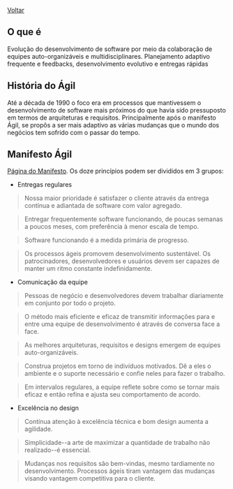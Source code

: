 [Voltar](../index.md)

## O que é
Evolução do desenvolvimento de software por meio da colaboração de equipes auto-organizáveis e multidisciplinares.
Planejamento adaptivo frequente e feedbacks, desenvolvimento evolutivo e entregas rápidas

## História do Ágil
Até a década de 1990 o foco era em processos que mantivessem o desenvolvimento de software mais próximos do que havia sido pressuposto em termos de arquiteturas e requisitos. Principalmente após o manifesto Ágil, se propôs a ser mais adaptivo as várias mudanças que o mundo dos negócios tem sofrido com o passar do tempo.

## Manifesto Ágil
[Página do Manifesto](http://agilemanifesto.org/iso/ptbr/manifesto.html).
Os doze princípios podem ser divididos em 3 grupos:
- Entregas regulares

> Nossa maior prioridade é satisfazer o cliente através da entrega contínua e adiantada de software com valor agregado.

> Entregar frequentemente software funcionando, de poucas semanas a poucos meses, com preferência à menor escala de tempo.

> Software funcionando é a medida primária de progresso.

> Os processos ágeis promovem desenvolvimento sustentável. Os patrocinadores, desenvolvedores e usuários devem ser capazes de manter um ritmo constante indefinidamente.

- Comunicação da equipe

> Pessoas de negócio e desenvolvedores devem trabalhar diariamente em conjunto por todo o projeto.

> O método mais eficiente e eficaz de transmitir informações para e entre uma equipe de desenvolvimento é através de conversa face a face.

> As melhores arquiteturas, requisitos e designs emergem de equipes auto-organizáveis.

> Construa projetos em torno de indivíduos motivados. Dê a eles o ambiente e o suporte necessário e confie neles para fazer o trabalho.

> Em intervalos regulares, a equipe reflete sobre como se tornar mais eficaz e então refina e ajusta seu comportamento de acordo.

- Excelência no design

> Contínua atenção à excelência técnica e bom design aumenta a agilidade.

> Simplicidade--a arte de maximizar a quantidade de trabalho não realizado--é essencial.

> Mudanças nos requisitos são bem-vindas, mesmo tardiamente no desenvolvimento. Processos ágeis tiram vantagem das mudanças visando vantagem competitiva para o cliente.


